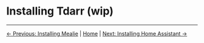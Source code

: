 # Installing Tdarr (wip)

---
[&larr; Previous: Installing Mealie](Installing%20Mealie.md) | [Home](README.md) | [Next: Installing Home Assistant &rarr;](Installing%20Home%20Assistant.md)
